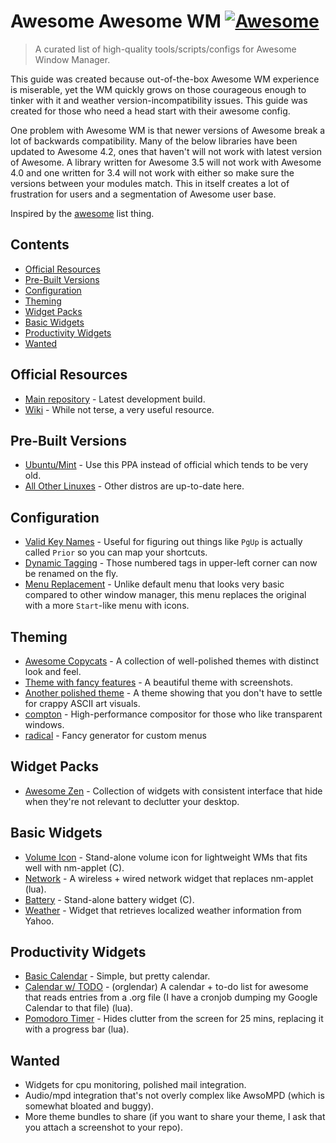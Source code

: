 # Awesome Awesome WM [![Awesome](https://cdn.rawgit.com/sindresorhus/awesome/d7305f38d29fed78fa85652e3a63e154dd8e8829/media/badge.svg)](https://github.com/sindresorhus/awesome)

> A curated list of high-quality tools/scripts/configs for Awesome Window Manager.

This guide was created because out-of-the-box Awesome WM experience is miserable, yet the WM quickly grows on those courageous enough to tinker with it and weather version-incompatibility issues. This guide was created for those who need a head start with their awesome config.

One problem with Awesome WM is that newer versions of Awesome break a lot of backwards compatibility. Many of the below libraries have been updated to Awesome 4.2, ones that haven't will not work with latest version of Awesome. A library written for Awesome 3.5 will not work with Awesome 4.0 and one written for 3.4 will not work with either so make sure the versions between your modules match. This in itself creates a lot of frustration for users and a segmentation of Awesome user base.

Inspired by the [awesome](https://github.com/sindresorhus/awesome) list thing.

## Contents
- [Official Resources](official-resources)
- [Pre-Built Versions](pre-built-versions)
- [Configuration](configuration)
- [Theming](theming)
- [Widget Packs](widget-packs)
- [Basic Widgets](basic-widgets)
- [Productivity Widgets](productivity-widgets)
- [Wanted](wanted)

## Official Resources
- [Main repository](https://github.com/awesomeWM/awesome) - Latest development build.
- [Wiki](http://awesome.naquadah.org/wiki/Main_Page) - While not terse, a very useful resource.

## Pre-Built Versions
- [Ubuntu/Mint](https://launchpad.net/~klaus-vormweg/+archive/ubuntu/awesome) - Use this PPA instead of official which tends to be very old.
- [All Other Linuxes](http://pkgs.org/download/awesome) - Other distros are up-to-date here.

## Configuration
- [Valid Key Names](http://wiki.linuxquestions.org/wiki/List_of_keysyms) - Useful for figuring out things like `PgUp` is actually called `Prior` so you can map your shortcuts.
- [Dynamic Tagging](https://github.com/pw4ever/awesome-wm-config) - Those numbered tags in upper-left corner can now be renamed on the fly.
- [Menu Replacement](https://github.com/terceiro/awesome-freedesktop) - Unlike default menu that looks very basic compared to other window manager, this menu replaces the original with a more `Start`-like menu with icons.

## Theming
- [Awesome Copycats](https://github.com/copycat-killer/awesome-copycats) - A collection of well-polished themes with distinct look and feel.
- [Theme with fancy features](https://github.com/actionless/awesome_config) - A beautiful theme with screenshots.
- [Another polished theme](https://github.com/worron/awesome-config) - A theme showing that you don't have to settle for crappy ASCII art visuals.
- [compton](https://github.com/chjj/compton) - High-performance compositor for those who like transparent windows.
- [radical](https://github.com/Elv13/radical) - Fancy generator for custom menus

## Widget Packs
- [Awesome Zen](https://github.com/atsepkov/awesome-zen) - Collection of widgets with consistent interface that hide when they're not relevant to declutter your desktop.

## Basic Widgets
- [Volume Icon](https://github.com/Maato/volumeicon) - Stand-alone volume icon for lightweight WMs that fits well with nm-applet (C).
- [Network](https://github.com/plotnikovanton/net_widgets) - A wireless + wired network widget that replaces nm-applet (lua).
- [Battery](https://github.com/NuckChorris/assault/) - Stand-alone battery widget (C).
- [Weather](https://github.com/ralluri/yawn) - Widget that retrieves localized weather information from Yahoo.

## Productivity Widgets
- [Basic Calendar](https://github.com/cdump/awesome-calendar) - Simple, but pretty calendar.
- [Calendar w/ TODO](https://github.com/alexander-yakushev/Orglendar) - (orglendar) A calendar + to-do list for awesome that reads entries from a .org file (I have a cronjob dumping my Google Calendar to that file) (lua).
- [Pomodoro Timer](https://github.com/optama/awmodoro) - Hides clutter from the screen for 25 mins, replacing it with a progress bar (lua).

## Wanted
- Widgets for cpu monitoring, polished mail integration.
- Audio/mpd integration that's not overly complex like AwsoMPD (which is somewhat bloated and buggy).
- More theme bundles to share (if you want to share your theme, I ask that you attach a screenshot to your repo).
